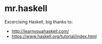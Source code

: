 # mr.haskell

Excercising Haskell, big thanks to:

* http://learnyouahaskell.com/
* https://www.haskell.org/tutorial/index.html
